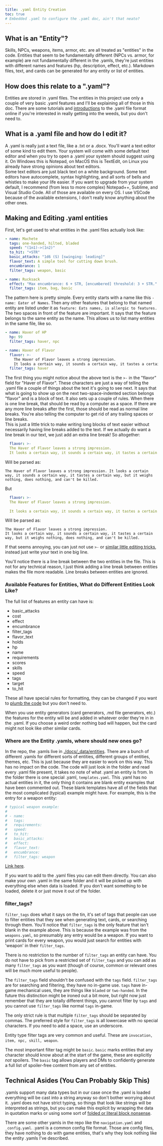 ```yaml
---
title: .yaml Entity Creation
toc: true
# Embedded .yaml to configure the .yaml doc, ain't that neato?
---
```


## What is an "Entity"?

Skills, NPCs, weapons, items, armor, etc. are all treated as "entities" in the code. Entities that seem to be fundamentally different (NPCs vs. armor, for example) are not fundamentally different in the .yamls, they're just entities with different names and features (hp, description, effect, etc.). Markdown files, text, and cards can be generated for any entity or list of entities.  

## How does this relate to a ".yaml"?

Entities are stored in .yaml files. The entities in this project use only a couple of very basic .yaml features and I'll be explaining all of those in this doc. There are some tutorials and [introductions](https://learnxinyminutes.com/docs/yaml/) to the .yaml file format online if you're interested in really getting into the weeds, but you don't need to.

## What is a .yaml file and how do I edit it?

A .yaml is really just a text file, like a .txt or a .docx. You'll want a text editor of some kind to edit them. Your system will come with some default text editor and when you try to open a .yaml your system should suggest using it. On Windows this is Notepad, on MacOS this is TextEdit, on Linux you already have strong opinions about text editors.  
Some text editors are just black text on a white background. Some text editors have autocomplete, syntax highlighting, and all sorts of bells and whistles to make your life easier. If you want to upgrade from your system default, I recommend (from less to more complex) Notepad++, Sublime, and Visual Studio Code. All of those are available on every OS. I use VSCode because of the available extensions, I don't really know anything about the other ones.  

## Making and Editing .yaml entities

First, let's get used to what entities in the .yaml files actually look like:  

```yaml
- name: Machete
  tags: one-handed, hilted, bladed
  speed: "(1n1)->(1n2)"
  to_hit: "+STR"
  basic_attacks: "1d6 (S) [swinging: leading]"
  flavor_text: A simple tool for cutting down brush.
  encumbrance: 1
  filter_tags: weapon, basic
```

```yaml
- name: Rucksack
  effect: "Max encumbrance: 6 + STR, [encumbered] threshold: 3 + STR."
  filter_tags: item, bag, basic
```

The pattern here is pretty simple. Every entity starts with a name like this `- name: Eater of Names`. Then any other features that belong to that named entity are listed under it as `feature: Eats names, is allergic to features.` The two spaces in front of the feature are important. It says that the feature belongs to the same entity as the name. This allows us to list many entities in the same file, like so.

```yaml
- name: Haver of HP
  hp: 99
  filter_tags: haver, npc

- name: Haver of Flavor
  flavor: >-
    The Haver of Flavor leaves a strong impression. 
    It looks a certain way, it sounds a certain way, it tastes a certain way, but it weighs nothing, does nothing, and can't be killed.
  filter_tags: haver
```

The first thing you might notice about the above text is the `>-` in the "flavor" field for "Haver of Flavor". These characters are just a way of telling the .yaml file a couple of things about the text it's going to see next. It says that what is going to show up on the next two-space-indented section belongs "flavor" and is a block of text. It also sets up a couple of rules. When there is one line break, that should be read by a computer as a space. If there are any more line breaks after the first, those should be read as normal line breaks. You're also telling the computer to get rid of any trailing spaces or line breaks.  
This is just a little trick to make writing long blocks of text easier without necessarily having line breaks added to the text. If we actually do want a line break in our text, we just add an extra line break! So altogether: 

```yaml
  flavor: >-
  The Haver of Flavor leaves a strong impression. 
  It looks a certain way, it sounds a certain way, it tastes a certain way, but it weighs nothing, does nothing, and can't be killed.
```

Will be parsed as:  

```
The Haver of Flavor leaves a strong impression. It looks a certain way, it sounds a certain way, it tastes a certain way, but it weighs nothing, does nothing, and can't be killed.
```

But  

```yaml
  flavor: >-
  The Haver of Flavor leaves a strong impression. 
  
  It looks a certain way, it sounds a certain way, it tastes a certain way, but it weighs nothing, does nothing, and can't be killed.
```

Will be parsed as:  

```
The Haver of Flavor leaves a strong impression. 
It looks a certain way, it sounds a certain way, it tastes a certain way, but it weighs nothing, does nothing, and can't be killed.
```

If that seems annoying, you can just not use `>-` or [similar little editing tricks](https://learnxinyminutes.com/docs/yaml/), instead just write your text in one big line.  

You'll notice there is a line break between the two entities in the file. This is not for any technical reason, I just think adding a line break between entities makes the file more readable. Line breaks between entities are ignored.  

### Available Features for Entities, What do Different Entities Look Like?

The full list of features an entity can have is:  

- basic_attacks
- cost 
- effect
- encumbrance
- filter_tags
- flavor_text
- holds
- hp
- name
- requirements
- scores
- skills
- speed
- tags
- target
- to_hit
  
These all have special rules for formatting, they can be changed if you want to [plumb the code](https://github.com/ikolith/citatel/blob/main/py_utils/entity_text_generators.py) but you don't need to.  

When you use entity generators (card generators, .md file generators, etc.) the features for the entity will be and added in whatever order they're in in the .yaml. If you choose a weird order nothing bad will happen, but the card might not look like other similar cards.

### Where are the Entity .yamls, where should new ones go?

In the repo, the .yamls live in [./docs/_data/entities](https://github.com/ikolith/citatel/tree/main/docs/_data/entities). There are a bunch of different .yamls for different sorts of entities, different groups of entities, themes, etc. This is just because they are easier to work on this way. This has no impact on the code. The code will just look in the folder and read every .yaml file present, it takes no note of what .yaml an entity is from. In the folder there is one special .yaml, `templates.yaml`. This .yaml has no actual entities in it, the only thing it contains are blank entity examples that have been commented out. These blank templates have all of the fields that the most complicated (typical) example might have. For example, this is the entry for a weapon entity:

```yaml
# typical weapon example:
#
# - name: 
#   tags: 
#   requirements:
#   speed:
#   to_hit:
#   basic_attacks:
#   effect:
#   flavor_text:
#   encumbrance:
#   filter_tags: weapon
```

[Link here](https://github.com/ikolith/citatel/blob/main/docs/_data/entities/templates.yaml). 

If you want to add to the .yaml files you can edit them directly. You can also make your own .yaml in the same folder and it will be picked up with everything else when data is loaded. If you don't want something to be loaded, delete it or just move it out of the folder.

### filter_tags?

`filter_tags` does what it says on the tin, it's set of tags that people can use to filter entities that they see when generating text, cards, or searching through them. You'll notice that `filter_tags` is the only feature that isn't blank in the example above. This is because the example was from the `weapons.yaml`, so presumably any entry would be a weapon. If you want to print cards for every weapon, you would just search for entities with 'weapon' in their `filter_tags`.  

There is no restriction to the number of `filter_tags` an entity can have. You do not have to pick from a restricted set of `filter_tags` and you can add as many `filter_tags` as you want (though of course, common or relevant ones will be much more useful to people).  

The `filter_tags` field shouldn't be confused with the `tags` field. `filter_tags` are for searching and filtering, they have no in-game use. `tags` have in-game mechanical uses, they are things like `bladed` or `two-handed`. In the future this distinction might be ironed out a bit more, but right now just remember that they are totally different things, you cannot filter by `tags` and you cannot use `filter_tags` like normal `tags` in-game.

The only strict rule is that multiple `filter_tags` should be separated by commas. The preferred style for `filter_tags` is all lowercase with no special characters. If you need to add a space, use an underscore.  

Entity type filter tags are very common and useful. These are `invocation, item, npc, skill, weapon`.  

The most important filter tag might be `basic`. `basic` marks entities that any character should know about at the start of the game, these are explicitly *not* spoilers. The `basic` tag allows players and DMs to confidently generate a full list of spoiler-free content from any set of entities.

## Technical Asides (You Can Probably Skip This)

.yamls support many data types but in our case once the .yaml is loaded everything will be cast into a string anyway so don't bother worrying about it. .yaml does not have strict typing, so things that look like strings will be interpreted as strings, but you can make this explicit by wrapping the data in quotation marks or using some sort of [folded or literal block nonsense](https://learnxinyminutes.com/docs/yaml/).

There are some other yamls in the repo like the `navigation.yaml` and `_config.yaml`. .yaml is a common config file format. Those are config files, they have nothing to do with game entities, that's why they look nothing like the entity .yamls I've described.
 
